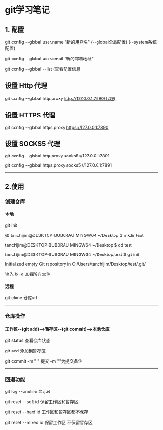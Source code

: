 # git学习笔记

## 1. 配置
git config --global user.name "新的用户名"  (--global全局配置)  (--system系统配置)

git config --global user.email "新的邮箱地址"

git config --global --list  (查看配置信息)

## 设置 Http 代理
git config --global http.proxy http://127.0.0.1:7890(代理)

## 设置 HTTPS 代理
git config --global https.proxy https://127.0.0.1:7890

## 设置 SOCKS5 代理
git config --global http.proxy socks5://127.0.0.1:7891

git config --global https.proxy socks5://127.0.0.1:7891

---

## 2.使用

### 创建仓库
#### 本地
git init

如  tanchijim@DESKTOP-BUB0RAU MINGW64 ~/Desktop
$ mkdir test

tanchijim@DESKTOP-BUB0RAU MINGW64 ~/Desktop
$ cd test

tanchijim@DESKTOP-BUB0RAU MINGW64 ~/Desktop/test
$ git init

Initialized empty Git repository in C:/Users/tanchijim/Desktop/test/.git/

输入 ls -a 查看所有文件

#### 远程
git clone 仓库url 

---

### 仓库操作

#### 工作区--(git add)-->暂存区--(git commit)-->本地仓库

git status  查看仓库状态    

git add  添加到暂存区

git commit -m " "   提交 -m ""为提交备注

---

### 回退功能

git log --oneline  显示id 

git reset --soft id  保留工作区和暂存区

git reset --hard id  工作区和暂存区都不保存

git reset --mixed id 保留工作区 不保留暂存区



